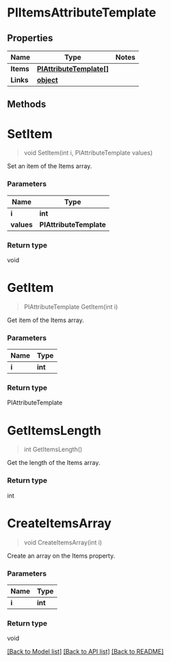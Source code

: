 # PIItemsAttributeTemplate

## Properties
Name | Type | Notes
------------ | ------------- | -------------
**Items** | **[**PIAttributeTemplate[]**](../Model/PIAttributeTemplate.md)**
**Links** | **[**object**](../Model/Object.md)**

## Methods

# **SetItem**
> void SetItem(int i, PIAttributeTemplate values)

Set an item of the Items array.

### Parameters

Name | Type
------------- | -------------
 **i** | **int**
 **values** | **PIAttributeTemplate**

### Return type

void


# **GetItem**
> PIAttributeTemplate GetItem(int i)

Get item of the Items array.

### Parameters

Name | Type
------------- | -------------
 **i** | **int**

### Return type

PIAttributeTemplate


# **GetItemsLength**
> int GetItemsLength()

Get the length of the Items array.


### Return type

int


# **CreateItemsArray**
> void CreateItemsArray(int i)

Create an array on the Items property.

### Parameters

Name | Type
------------- | -------------
 **i** | **int**

### Return type

void

[[Back to Model list]](../../README.md#documentation-for-models) [[Back to API list]](../../README.md#documentation-for-api-endpoints) [[Back to README]](../../README.md)
